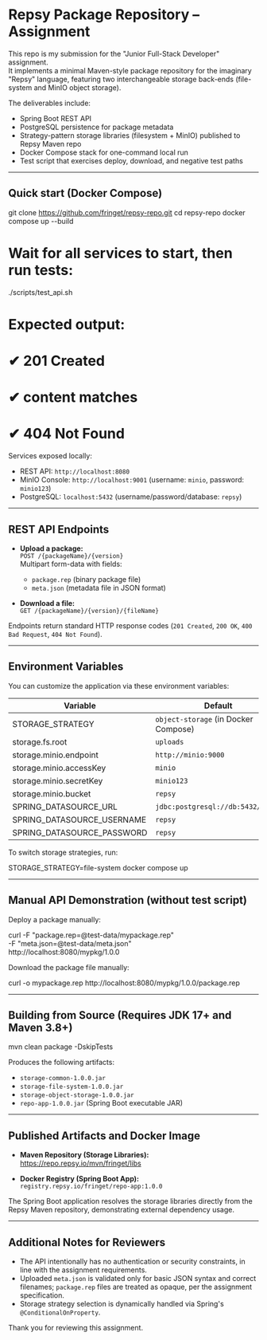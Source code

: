 # Repsy Package Repository – Assignment

This repo is my submission for the "Junior Full-Stack Developer" assignment.  
It implements a minimal Maven-style package repository for the imaginary "Repsy" language, featuring two interchangeable storage back-ends (file-system and MinIO object storage).

The deliverables include:

- Spring Boot REST API
- PostgreSQL persistence for package metadata
- Strategy-pattern storage libraries (filesystem + MinIO) published to Repsy Maven repo
- Docker Compose stack for one-command local run
- Test script that exercises deploy, download, and negative test paths

---

## Quick start (Docker Compose)

git clone https://github.com/fringet/repsy-repo.git
cd repsy-repo
docker compose up --build

# Wait for all services to start, then run tests:
./scripts/test_api.sh
# Expected output:
# ✔ 201 Created
# ✔ content matches
# ✔ 404 Not Found

Services exposed locally:

- REST API: `http://localhost:8080`
- MinIO Console: `http://localhost:9001` (username: `minio`, password: `minio123`)
- PostgreSQL: `localhost:5432` (username/password/database: `repsy`)

---

## REST API Endpoints

- **Upload a package:**  
  `POST /{packageName}/{version}`  
  Multipart form-data with fields:  
  - `package.rep` (binary package file)  
  - `meta.json` (metadata file in JSON format)

- **Download a file:**  
  `GET /{packageName}/{version}/{fileName}`

Endpoints return standard HTTP response codes (`201 Created`, `200 OK`, `400 Bad Request`, `404 Not Found`).

---

## Environment Variables

You can customize the application via these environment variables:

| Variable                    | Default                              |
|-----------------------------|--------------------------------------|
| STORAGE_STRATEGY            | `object-storage` (in Docker Compose) |
| storage.fs.root             | `uploads`                            |
| storage.minio.endpoint      | `http://minio:9000`                  |
| storage.minio.accessKey     | `minio`                              |
| storage.minio.secretKey     | `minio123`                           |
| storage.minio.bucket        | `repsy`                              |
| SPRING_DATASOURCE_URL       | `jdbc:postgresql://db:5432/repsy`    |
| SPRING_DATASOURCE_USERNAME  | `repsy`                              |
| SPRING_DATASOURCE_PASSWORD  | `repsy`                              |

To switch storage strategies, run:

STORAGE_STRATEGY=file-system docker compose up

---

## Manual API Demonstration (without test script)

Deploy a package manually:

curl -F "package.rep=@test-data/mypackage.rep" \
     -F "meta.json=@test-data/meta.json" \
     http://localhost:8080/mypkg/1.0.0

Download the package file manually:

curl -o mypackage.rep http://localhost:8080/mypkg/1.0.0/package.rep

---

## Building from Source (Requires JDK 17+ and Maven 3.8+)

mvn clean package -DskipTests

Produces the following artifacts:

- `storage-common-1.0.0.jar`
- `storage-file-system-1.0.0.jar`
- `storage-object-storage-1.0.0.jar`
- `repo-app-1.0.0.jar` (Spring Boot executable JAR)

---

## Published Artifacts and Docker Image

- **Maven Repository (Storage Libraries):**  
  https://repo.repsy.io/mvn/fringet/libs

- **Docker Registry (Spring Boot App):**  
  `registry.repsy.io/fringet/repo-app:1.0.0`

The Spring Boot application resolves the storage libraries directly from the Repsy Maven repository, demonstrating external dependency usage.

---

## Additional Notes for Reviewers

- The API intentionally has no authentication or security constraints, in line with the assignment requirements.
- Uploaded `meta.json` is validated only for basic JSON syntax and correct filenames; `package.rep` files are treated as opaque, per the assignment specification.
- Storage strategy selection is dynamically handled via Spring's `@ConditionalOnProperty`.

Thank you for reviewing this assignment. 